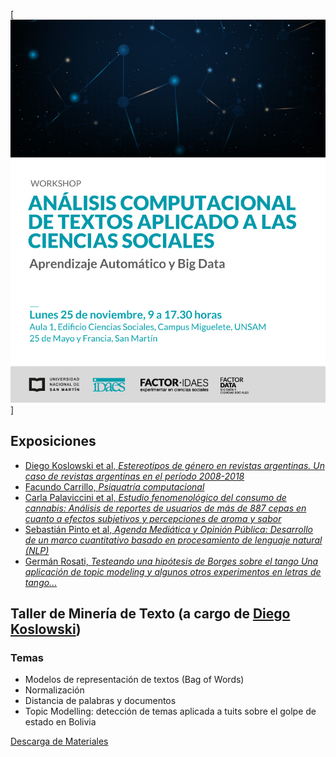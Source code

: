 [![](img/front.jpg)]

## Exposiciones
- [Diego Koslowski et al, _Estereotipos de género en revistas argentinas. Un caso de revistas argentinas
	en el período 2008-2018_](/slides/01_kozlowski.pdf)
- [Facundo Carrillo, _Psiquatría computacional_](/slides/02_carrillo.pdf)
- [Carla Palaviccini et al, _Estudio fenomenológico del consumo de cannabis: Análisis de reportes de
	usuarios de más de 887 cepas en cuanto a efectos subjetivos y percepciones de aroma y sabor_](/slides/03_pallavicini.pdf)
- [Sebastián Pinto et al, _Agenda Mediática y Opinión Pública: Desarrollo de un marco cuantitativo basado en 
	procesamiento de lenguaje natural (NLP)_](/slides/04_pinto.pdf)
- [Germán Rosati, _Testeando una hipótesis de Borges sobre el tango Una aplicación de topic modeling y algunos otros
	experimentos en letras de tango..._](/slides/05_rosati.pdf)


## Taller de Minería de Texto (a cargo de [Diego Koslowski](https://sites.google.com/view/diego-kozlowski/home))

### Temas
- Modelos de representación de textos (Bag of Words)
- Normalización
- Distancia de palabras y documentos
- Topic Modelling: detección de temas aplicada a tuits sobre el golpe de estado en Bolivia

[Descarga de Materiales](https://diegokoz.github.io/workshop_text_mining/)

